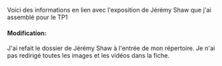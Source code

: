 Voici des informations en lien avec l'exposition de Jérémy Shaw que j'ai assemblé pour le TP1 

#### Modification: 
J'ai refait le dossier de Jérémy Shaw à l'entrée de mon répertoire. Je n'ai pas redirigé toutes les images et les vidéos dans la fiche.
